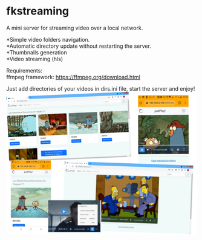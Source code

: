 <h1 class="code-line" data-line-start=0 data-line-end=1 ><a id="fkstreaming_0"></a>fkstreaming</h1>
<p class="has-line-data" data-line-start="1" data-line-end="2">A mini server for streaming video over a local network.</p>
<p class="has-line-data" data-line-start="3" data-line-end="7">*Simple video folders navigation.<br>
*Automatic directory update without restarting the server.<br>
*Thumbnails generation<br>
*Video streaming (hls)</p>
<p class="has-line-data" data-line-start="8" data-line-end="10">Requirements:<br>
ffmpeg framework: <a href="https://ffmpeg.org/download.html">https://ffmpeg.org/download.html</a></p>
<p class="has-line-data" data-line-start="11" data-line-end="13">Just add directories of your videos in dirs.ini file, start the server and enjoy!<br>
<img src="https://raw.githubusercontent.com/hwpoison/flask-streaming/master/screenshot.jpg" alt="Image"></p>